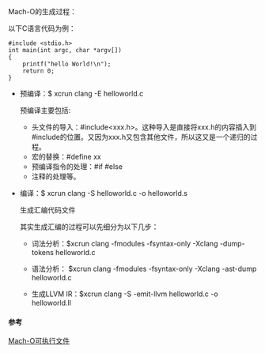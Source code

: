 Mach-O的生成过程：

以下C语言代码为例：

```
#include <stdio.h>
int main(int argc, char *argv[])
{
	printf("hello World!\n");
	return 0;
}
```

* 预编译：$ xcrun clang -E helloworld.c

  预编译主要包括:

  * 头文件的导入：#include<xxx.h>。这种导入是直接将xxx.h的内容插入到#include的位置。又因为xxx.h又包含其他文件，所以这又是一个递归的过程。
  * 宏的替换：#define xx
  * 预编译指令的处理：#if #else
  * 注释的处理等。

* 编译：$ xcrun clang -S helloworld.c -o helloworld.s

  生成汇编代码文件

  其实生成汇编的过程可以先细分为以下几步：

  * 词法分析：$xcrun clang -fmodules -fsyntax-only -Xclang -dump-tokens helloworld.c

  * 语法分析： $xcrun clang -fmodules -fsyntax-only -Xclang -ast-dump helloworld.c

  * 生成LLVM IR：$xcrun clang -S -emit-llvm helloworld.c -o helloworld.ll

    





#### 参考

[Mach-O可执行文件](https://objccn.io/issue-6-3/)